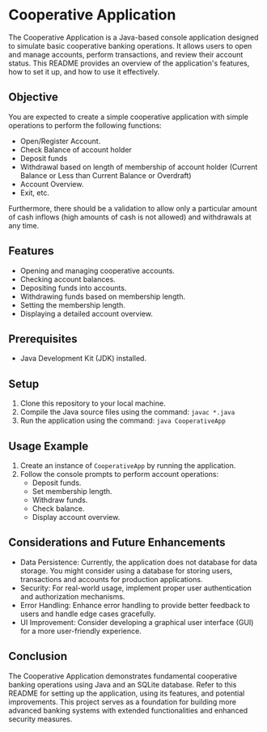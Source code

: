 
# Cooperative Application

The Cooperative Application is a Java-based console application designed to simulate basic cooperative banking operations. It allows users to open and manage accounts, perform transactions, and review their account status. This README provides an overview of the application's features, how to set it up, and how to use it effectively.

## Objective

You are expected to create a simple cooperative application with simple operations to perform the following functions:
- Open/Register Account.
- Check Balance of account holder
- Deposit funds
- Withdrawal based on length of membership of account holder (Current Balance or Less than Current Balance or Overdraft)
- Account Overview.
- Exit, etc.

Furthermore, there should be a validation to allow only a particular amount of cash inflows (high amounts of cash is not allowed) and withdrawals at any time.

## Features

- Opening and managing cooperative accounts.
- Checking account balances.
- Depositing funds into accounts.
- Withdrawing funds based on membership length.
- Setting the membership length.
- Displaying a detailed account overview.

## Prerequisites

- Java Development Kit (JDK) installed.

## Setup

1. Clone this repository to your local machine.
2. Compile the Java source files using the command: `javac *.java`
3. Run the application using the command: `java CooperativeApp`

## Usage Example

1. Create an instance of `CooperativeApp` by running the application.
2. Follow the console prompts to perform account operations:
    - Deposit funds.
    - Set membership length.
    - Withdraw funds.
    - Check balance.
    - Display account overview.

## Considerations and Future Enhancements

- Data Persistence: Currently, the application does not database for data storage. You might consider using a database for storing users, transactions and accounts for production applications.
- Security: For real-world usage, implement proper user authentication and authorization mechanisms.
- Error Handling: Enhance error handling to provide better feedback to users and handle edge cases gracefully.
- UI Improvement: Consider developing a graphical user interface (GUI) for a more user-friendly experience.

## Conclusion

The Cooperative Application demonstrates fundamental cooperative banking operations using Java and an SQLite database. Refer to this README for setting up the application, using its features, and potential improvements. This project serves as a foundation for building more advanced banking systems with extended functionalities and enhanced security measures.
